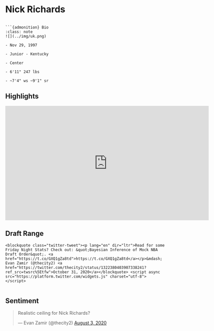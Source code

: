Nick Richards
===
```{image} ../img/nick_richards.jpg
```

```{margin}
```{admonition} Bio
:class: note
![](../img/uk.png)

- Nov 29, 1997

- Junior - Kentucky

- Center

- 6'11" 247 lbs

- ~7'4" ws ~9'1" sr
```

## Highlights
<iframe width="640" height="360" src="https://www.youtube.com/embed/WMZEOIFqUyM" frameborder="0" allow="accelerometer; autoplay; encrypted-media; gyroscope; picture-in-picture" allowfullscreen></iframe>

## Draft Range
```{margin}
<blockquote class="twitter-tweet"><p lang="en" dir="ltr">Read for some Friday Night Stats? Check out: &quot;Bayesian Inference of Mock NBA Draft Order&quot;. <a href="https://t.co/GXQ1gZa8td">https://t.co/GXQ1gZa8td</a></p>&mdash; Evan Zamir (@thecity2) <a href="https://twitter.com/thecity2/status/1322380403907338241?ref_src=twsrc%5Etfw">October 31, 2020</a></blockquote> <script async src="https://platform.twitter.com/widgets.js" charset="utf-8"></script>
```

```{image} ../plrange/nick_richards.png
```

## Sentiment

<blockquote class="twitter-tweet"><p lang="en" dir="ltr">Realistic ceiling for Nick Richards?</p>&mdash; Evan Zamir (@thecity2) <a href="https://twitter.com/thecity2/status/1290304626558816256?ref_src=twsrc%5Etfw">August 3, 2020</a></blockquote> <script async src="https://platform.twitter.com/widgets.js" charset="utf-8"></script>